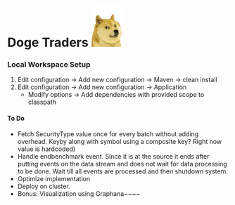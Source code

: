 
# Doge Traders <img align="center-" alt="Doge Traders" width="75x" src="assets/images/doge.png" style="padding-right:10px;" />

### Local Workspace Setup

1. Edit configuration -> Add new configuration -> Maven -> clean install
2. Edit configuration -> Add new configuration -> Application
    * Modify options -> Add dependencies with provided scope to classpath


#### To Do
 - Fetch SecurityType value once for every batch without adding overhead. Keyby along with symbol using a composite key? Right now value is hardcoded)
 - Handle endbenchmark event. Since it is at the source it ends after putting events on the data stream and does not wait for data processing to be done. Wait till all events are processed and then shutdown system.
 - Optimize implementation
 - Deploy on cluster.
 - Bonus: Visualization using Graphana~~~~